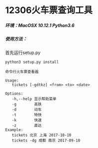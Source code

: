 # 12306火车票查询工具

##### 环境：MacOSX 10.12.1 Python3.6

##### 使用方法：

首先运行setup.py

`python3 setup.py install`

```
命令行火车票查看器

Usage:
   tickets [-gdtkz] <from> <to> <date>

Options:
   -h,--help 显示帮助菜单
   -g        高铁
   -d        动车
   -t        特快
   -k        快速
   -z        直达
Example:
   tickets 北京 上海 2017-10-10
   tickets -dg 成都 南京 2017-09-10
```

